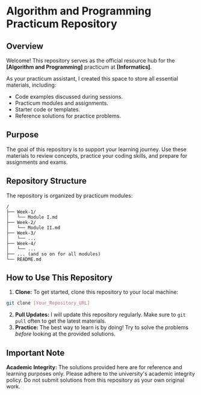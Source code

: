 # Algorithm and Programming Practicum Repository

## Overview

Welcome! This repository serves as the official resource hub for the **[Algorithm and Programming]** practicum at **[Informatics]**.

As your practicum assistant, I created this space to store all essential materials, including:
- Code examples discussed during sessions.
- Practicum modules and assignments.
- Starter code or templates.
- Reference solutions for practice problems.
## Purpose

The goal of this repository is to support your learning journey. Use these materials to review concepts, practice your coding skills, and prepare for assignments and exams.
## Repository Structure

The repository is organized by practicum modules:

```
/
├── Week-1/   
│   └── Module I.md
├── Week-2/
│   └── Module II.md
├── Week-3/
│   └── ...
├── Week-4/
│   └── ...
├── ... (and so on for all modules)
└── README.md
```

## How to Use This Repository

1. **Clone:** To get started, clone this repository to your local machine:

```bash
git clone [Your_Repository_URL]
```

2. **Pull Updates:** I will update this repository regularly. Make sure to `git pull` often to get the latest materials.  
3. **Practice:** The best way to learn is by doing! Try to solve the problems _before_ looking at the provided solutions.
## Important Note

**Academic Integrity:** The solutions provided here are for reference and learning purposes only. Please adhere to the university's academic integrity policy. Do not submit solutions from this repository as your own original work.